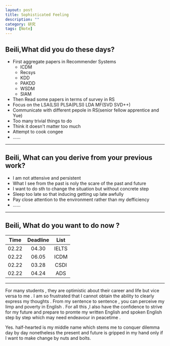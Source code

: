```yaml
---
layout: post
title: Sophisticated Feeling
description: ""
category: 研究
tags: [Note]
---
```


## Beili,What did you do these days?

  - First aggregate papers in Recommender Systems 
    - ICDM
    - Recsys
    - KDD
    - PAKDD
    - WSDM
    - SIAM
  - Then Read some papers in terms of survey in RS 
  - Focus on the LSA(LSI) PLSA(PLSI) LDA MF(SVD SVD++) 
  - Communicate with different pepole in RS(senior fellow apprentice and Yue)
  - Too many trivial things to do
  - Think it doesn't matter too much
  - Attempt to cook congee 
  - ......

 ---

## Beili, What can you derive from your previous work?
  
  - I am not attensive and persistent 
  - What I see from the past is noly the scare of the past and future
  - I want to do sth to change the situation but without concrete step
  - Sleep too late so that inducing getting up late awfully
  - Pay close attention to the environment rather than my defficiency
  - ......
 
 ---

## Beili, What do you want to do now ?

  | Time   | Deadline | List       | 
  | ------ | :------: | :--------: |
  | 02.22  | 04.30    | IELTS      |
  | 02.22  | 06.05    | ICDM       |
  | 02.22  | 03.28    | CSDI       |
  | 02.22  | 04.24    | ADS        |  

  ---
  For many students , they are optimistic about their career and life but vice versa to me . I am so frustrated that I cannot obtain the ability to clearly express my thoughts . From my sentence to sentence , you can perceive my limp and poverty in English . For all this ,I also have the confidence to strive for my future and prepare to promte my written English and spoken English step by step which may need endeavour in peacetime .  

  Yes. half-hearted is my middle name which stems me to conquer dilemma day by day nonetheless the present and future is gripped in my hand only if I want to make change by nuts and bolts. 
